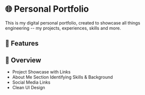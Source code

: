 # 🌐 Personal Portfolio

This is my digital personal portfolio, created to showcase all things engineering -- my projects, experiences, skills and more. 

## 📸 Features

## 🔎  Overview  
- Project Showcase with Links  
- About Me Section Identifying Skills & Background  
- Social Media Links  
- Clean UI Design  

